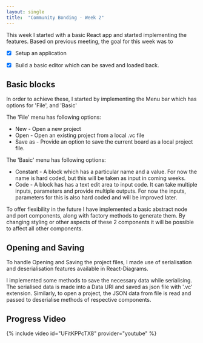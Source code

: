 ```yaml
---
layout: single
title:  "Community Bonding - Week 2"
---
```


This week I started with a basic React app and started implementing the features. Based on previous meeting, the goal for this week was to

- [x] Setup an application
- [x] Build a basic editor which can be saved and loaded back.


## Basic blocks

In order to achieve these, I started by implementing the Menu bar which has options for 'File', and 'Basic'

The 'File' menu has following options:
* New - Open a new project
* Open - Open an existing project from a local .vc file
* Save as - Provide an option to save the current board as a local project file.

The 'Basic' menu has following options:
* Constant - A block which has a particular name and a value.
            For now the name is hard coded, but this will be taken as input in coming weeks.
* Code - A block has has a text edit area to input code. It can take multiple inputs, parameters and provide multiple outputs. For now the inputs, parameters for this is also hard coded and will be improved later.

To offer flexibility in the future I have implemented a basic abstract node and port components, along with factory methods to generate them.
By changing styling or other aspects of these 2 components it will be possible to affect all other components.


## Opening and Saving

To handle Opening and Saving the project files, I made use of serialisation and deserialisation features available in React-Diagrams.

I implemented some methods to save the necessary data while serialising. The serialised data is made into a Data URI and saved as json file with '.vc' extension.
Similarly, to open a project, the JSON data from file is read and passed to deserialise methods of respective components.


## Progress Video

{% include video id="UFitKPPcTX8" provider="youtube" %}




